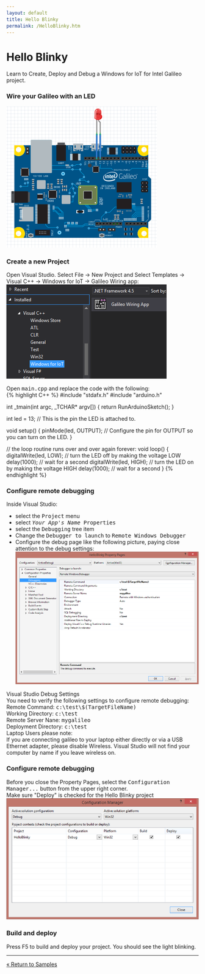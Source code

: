 ```yaml
---
layout: default
title: Hello Blinky
permalink: /HelloBlinky.htm
---
```


<div class="container">
  <h1>Hello Blinky</h1>
  <p>Learn to Create, Deploy and Debug a Windows for IoT for Intel Galileo project.</p>
  <h3>Wire your Galileo with an LED</h3>
  <img src="images\HelloBlinky.png"/>

  <h3>Create a new Project</h3>
  <p>Open Visual Studio. Select File -> New Project and Select Templates -> Visual C++ -> Windows for IoT -> Galileo Wiring app:<br>
  <img src="images/Nuget_AppCreate.png"/></p>

  <p>Open <kbd>main.cpp</kbd> and replace the code with the following:<br>
{% highlight C++ %}
#include "stdafx.h"
#include "arduino.h"

int _tmain(int argc, _TCHAR* argv[])
{
  return RunArduinoSketch();
}

int led = 13;  // This is the pin the LED is attached to.

void setup()
{
  pinMode(led, OUTPUT); // Configure the pin for OUTPUT so you can turn on the LED.
}

// the loop routine runs over and over again forever:
void loop()
{
  digitalWrite(led, LOW);    // turn the LED off by making the voltage LOW
  delay(1000);               // wait for a second
  digitalWrite(led, HIGH);    // turn the LED on by making the voltage HIGH
  delay(1000);               // wait for a second
}
{% endhighlight %}

  <h3>Configure remote debugging</h3>

  <p>Inside Visual Studio:
  <ul>
  <li>select the <kbd>Project</kbd> menu</li>
  <li>select <kbd><i>Your App's Name</i> Properties</kbd></li>
  <li>select the <kbd>Debugging</kbd> tree item</li>
  <li>Change the <kbd>Debugger to launch</kbd> to <kbd>Remote Windows Debugger</kbd></li>
  <li>Configure the debug page like the following picture, paying close attention to the debug settings:<br>
  <img src="images\ConfigureRemoteDebugger.png"/></p>
  </li>
  </ul>
  <div class="panel panel-info">
    <div class="panel-heading">Visual Studio Debug Settings</div>
    <div class="panel-body">
      You need to verify the following settings to configure remote debugging:<br/>
      Remote Command: <kbd>c:\test\$(TargetFileName)</kbd><br/>
      Working Directory: <kbd>c:\test</kbd><br/>
      Remote Server Nane: <kbd>mygalileo</kbd><br/>
      Deployment Directory: <kbd>c:\test</kbd><br/>
    </div>
  </div>

  <div class="panel panel-danger">
    <div class="panel-heading">Laptop Users please note:</div>
    <div class="panel-body">If you are connecting galileo to your laptop either directly or via a USB Ethernet adapter, please disable Wireless. Visual Studio will not find your computer by name if you leave wireless on. </div>
  </div>

  <h3>Configure remote debugging</h3>
  Before you close the Property Pages, select the <kbd>Configuration Manager...</kbd> button from the upper right corner.<br/>
  Make sure "Deploy" is checked for the Hello Blinky project<br/>
  <img src="images\EnableDeployment.png"/>

  <h3>Build and deploy</h3>
  Press F5 to build and deploy your project.  You should see the light blinking.<br/>
  <hr/>

  <a class="btn btn-default" href="SampleApps.htm" role="button">&laquo; Return to Samples</a>
